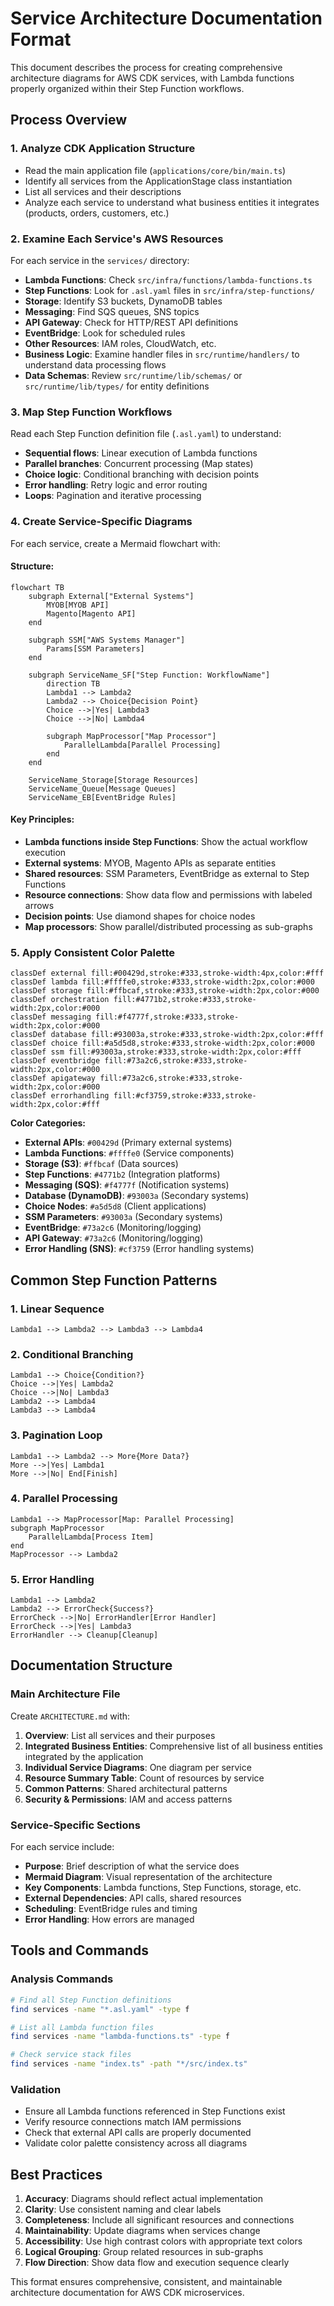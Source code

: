 # Service Architecture Documentation Format

This document describes the process for creating comprehensive architecture diagrams for AWS CDK services, with Lambda functions properly organized within their Step Function workflows.

## Process Overview

### 1. Analyze CDK Application Structure

- Read the main application file (`applications/core/bin/main.ts`)
- Identify all services from the ApplicationStage class instantiation
- List all services and their descriptions
- Analyze each service to understand what business entities it integrates (products, orders, customers, etc.)

### 2. Examine Each Service's AWS Resources

For each service in the `services/` directory:

- **Lambda Functions**: Check `src/infra/functions/lambda-functions.ts`
- **Step Functions**: Look for `.asl.yaml` files in `src/infra/step-functions/`
- **Storage**: Identify S3 buckets, DynamoDB tables
- **Messaging**: Find SQS queues, SNS topics
- **API Gateway**: Check for HTTP/REST API definitions
- **EventBridge**: Look for scheduled rules
- **Other Resources**: IAM roles, CloudWatch, etc.
- **Business Logic**: Examine handler files in `src/runtime/handlers/` to understand data processing flows
- **Data Schemas**: Review `src/runtime/lib/schemas/` or `src/runtime/lib/types/` for entity definitions

### 3. Map Step Function Workflows

Read each Step Function definition file (`.asl.yaml`) to understand:

- **Sequential flows**: Linear execution of Lambda functions
- **Parallel branches**: Concurrent processing (Map states)
- **Choice logic**: Conditional branching with decision points
- **Error handling**: Retry logic and error routing
- **Loops**: Pagination and iterative processing

### 4. Create Service-Specific Diagrams

For each service, create a Mermaid flowchart with:

#### Structure:

```mermaid
flowchart TB
    subgraph External["External Systems"]
        MYOB[MYOB API]
        Magento[Magento API]
    end

    subgraph SSM["AWS Systems Manager"]
        Params[SSM Parameters]
    end

    subgraph ServiceName_SF["Step Function: WorkflowName"]
        direction TB
        Lambda1 --> Lambda2
        Lambda2 --> Choice{Decision Point}
        Choice -->|Yes| Lambda3
        Choice -->|No| Lambda4

        subgraph MapProcessor["Map Processor"]
            ParallelLambda[Parallel Processing]
        end
    end

    ServiceName_Storage[Storage Resources]
    ServiceName_Queue[Message Queues]
    ServiceName_EB[EventBridge Rules]
```

#### Key Principles:

- **Lambda functions inside Step Functions**: Show the actual workflow execution
- **External systems**: MYOB, Magento APIs as separate entities
- **Shared resources**: SSM Parameters, EventBridge as external to Step Functions
- **Resource connections**: Show data flow and permissions with labeled arrows
- **Decision points**: Use diamond shapes for choice nodes
- **Map processors**: Show parallel/distributed processing as sub-graphs

### 5. Apply Consistent Color Palette

```mermaid
classDef external fill:#00429d,stroke:#333,stroke-width:4px,color:#fff
classDef lambda fill:#ffffe0,stroke:#333,stroke-width:2px,color:#000
classDef storage fill:#ffbcaf,stroke:#333,stroke-width:2px,color:#000
classDef orchestration fill:#4771b2,stroke:#333,stroke-width:2px,color:#000
classDef messaging fill:#f4777f,stroke:#333,stroke-width:2px,color:#000
classDef database fill:#93003a,stroke:#333,stroke-width:2px,color:#fff
classDef choice fill:#a5d5d8,stroke:#333,stroke-width:2px,color:#000
classDef ssm fill:#93003a,stroke:#333,stroke-width:2px,color:#fff
classDef eventbridge fill:#73a2c6,stroke:#333,stroke-width:2px,color:#000
classDef apigateway fill:#73a2c6,stroke:#333,stroke-width:2px,color:#000
classDef errorhandling fill:#cf3759,stroke:#333,stroke-width:2px,color:#fff
```

**Color Categories:**

- **External APIs**: `#00429d` (Primary external systems)
- **Lambda Functions**: `#ffffe0` (Service components)
- **Storage (S3)**: `#ffbcaf` (Data sources)
- **Step Functions**: `#4771b2` (Integration platforms)
- **Messaging (SQS)**: `#f4777f` (Notification systems)
- **Database (DynamoDB)**: `#93003a` (Secondary systems)
- **Choice Nodes**: `#a5d5d8` (Client applications)
- **SSM Parameters**: `#93003a` (Secondary systems)
- **EventBridge**: `#73a2c6` (Monitoring/logging)
- **API Gateway**: `#73a2c6` (Monitoring/logging)
- **Error Handling (SNS)**: `#cf3759` (Error handling systems)

## Common Step Function Patterns

### 1. Linear Sequence

```mermaid
Lambda1 --> Lambda2 --> Lambda3 --> Lambda4
```

### 2. Conditional Branching

```mermaid
Lambda1 --> Choice{Condition?}
Choice -->|Yes| Lambda2
Choice -->|No| Lambda3
Lambda2 --> Lambda4
Lambda3 --> Lambda4
```

### 3. Pagination Loop

```mermaid
Lambda1 --> Lambda2 --> More{More Data?}
More -->|Yes| Lambda1
More -->|No| End[Finish]
```

### 4. Parallel Processing

```mermaid
Lambda1 --> MapProcessor[Map: Parallel Processing]
subgraph MapProcessor
    ParallelLambda[Process Item]
end
MapProcessor --> Lambda2
```

### 5. Error Handling

```mermaid
Lambda1 --> Lambda2
Lambda2 --> ErrorCheck{Success?}
ErrorCheck -->|No| ErrorHandler[Error Handler]
ErrorCheck -->|Yes| Lambda3
ErrorHandler --> Cleanup[Cleanup]
```

## Documentation Structure

### Main Architecture File

Create `ARCHITECTURE.md` with:

1. **Overview**: List all services and their purposes
2. **Integrated Business Entities**: Comprehensive list of all business entities integrated by the application
3. **Individual Service Diagrams**: One diagram per service
4. **Resource Summary Table**: Count of resources by service
5. **Common Patterns**: Shared architectural patterns
6. **Security & Permissions**: IAM and access patterns

### Service-Specific Sections

For each service include:

- **Purpose**: Brief description of what the service does
- **Mermaid Diagram**: Visual representation of the architecture
- **Key Components**: Lambda functions, Step Functions, storage, etc.
- **External Dependencies**: API calls, shared resources
- **Scheduling**: EventBridge rules and timing
- **Error Handling**: How errors are managed

## Tools and Commands

### Analysis Commands

```bash
# Find all Step Function definitions
find services -name "*.asl.yaml" -type f

# List all Lambda function files
find services -name "lambda-functions.ts" -type f

# Check service stack files
find services -name "index.ts" -path "*/src/index.ts"
```

### Validation

- Ensure all Lambda functions referenced in Step Functions exist
- Verify resource connections match IAM permissions
- Check that external API calls are properly documented
- Validate color palette consistency across all diagrams

## Best Practices

1. **Accuracy**: Diagrams should reflect actual implementation
2. **Clarity**: Use consistent naming and clear labels
3. **Completeness**: Include all significant resources and connections
4. **Maintainability**: Update diagrams when services change
5. **Accessibility**: Use high contrast colors with appropriate text colors
6. **Logical Grouping**: Group related resources in sub-graphs
7. **Flow Direction**: Show data flow and execution sequence clearly

This format ensures comprehensive, consistent, and maintainable architecture documentation for AWS CDK microservices.

